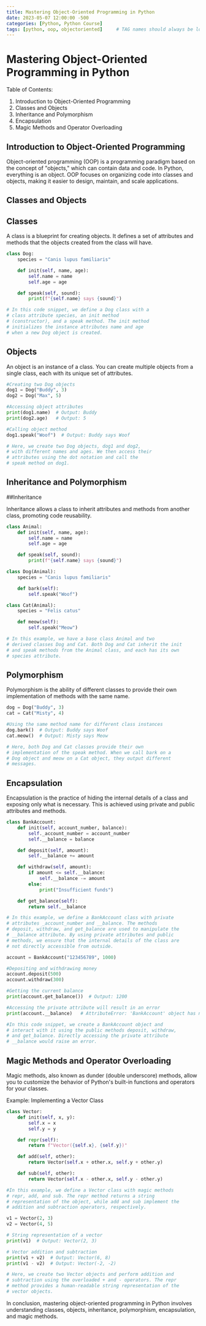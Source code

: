 ```yaml
---
title: Mastering Object-Oriented Programming in Python
date: 2023-05-07 12:00:00 -500
categories: [Python, Python Course]
tags: [python, oop, objectoriented]     # TAG names should always be lowercase
---
```


# Mastering Object-Oriented Programming in Python

Table of Contents:

1. Introduction to Object-Oriented Programming
2. Classes and Objects
3. Inheritance and Polymorphism
4. Encapsulation
5. Magic Methods and Operator Overloading

## Introduction to Object-Oriented Programming

Object-oriented programming (OOP) is a programming paradigm based on the concept of "objects," which can contain data and code. In Python, everything is an object. OOP focuses on organizing code into classes and objects, making it easier to design, maintain, and scale applications.

## Classes and Objects

## Classes

A class is a blueprint for creating objects. It defines a set of attributes and methods that the objects created from the class will have.
```python
class Dog:
    species = "Canis lupus familiaris"

    def init(self, name, age):
        self.name = name
        self.age = age

    def speak(self, sound):
        print(f"{self.name} says {sound}")

# In this code snippet, we define a Dog class with a 
# class attribute species, an init method 
# (constructor), and a speak method. The init method 
# initializes the instance attributes name and age 
# when a new Dog object is created.
```
## Objects

An object is an instance of a class. You can create multiple objects from a single class, each with its unique set of attributes.
```python
#Creating two Dog objects
dog1 = Dog("Buddy", 3)
dog2 = Dog("Max", 5)

#Accessing object attributes
print(dog1.name)  # Output: Buddy
print(dog2.age)   # Output: 5

#Calling object method
dog1.speak("Woof")  # Output: Buddy says Woof

# Here, we create two Dog objects, dog1 and dog2, 
# with different names and ages. We then access their 
# attributes using the dot notation and call the 
# speak method on dog1.
```
## Inheritance and Polymorphism

##Inheritance

Inheritance allows a class to inherit attributes and methods from another class, promoting code reusability.
```python
class Animal:
    def init(self, name, age):
        self.name = name
        self.age = age

    def speak(self, sound):
        print(f"{self.name} says {sound}")

class Dog(Animal):
    species = "Canis lupus familiaris"

    def bark(self):
        self.speak("Woof")

class Cat(Animal):
    species = "Felis catus"

    def meow(self):
        self.speak("Meow")

# In this example, we have a base class Animal and two 
# derived classes Dog and Cat. Both Dog and Cat inherit the init 
# and speak methods from the Animal class, and each has its own 
# species attribute.
```
## Polymorphism

Polymorphism is the ability of different classes to provide their own implementation of methods with the same name.
```python
dog = Dog("Buddy", 3)
cat = Cat("Misty", 4)

#Using the same method name for different class instances
dog.bark()  # Output: Buddy says Woof
cat.meow()  # Output: Misty says Meow

# Here, both Dog and Cat classes provide their own 
# implementation of the speak method. When we call bark on a 
# Dog object and meow on a Cat object, they output different 
# messages.
```
## Encapsulation

Encapsulation is the practice of hiding the internal details of a class and exposing only what is necessary. This is achieved using private and public attributes and methods.
```python
class BankAccount:
    def init(self, account_number, balance):
        self._account_number = account_number
        self.__balance = balance

    def deposit(self, amount):
        self.__balance += amount

    def withdraw(self, amount):
        if amount <= self.__balance:
            self.__balance -= amount
        else:
            print("Insufficient funds")

    def get_balance(self):
        return self.__balance

# In this example, we define a BankAccount class with private 
# attributes _account_number and __balance. The methods 
# deposit, withdraw, and get_balance are used to manipulate the 
# __balance attribute. By using private attributes and public 
# methods, we ensure that the internal details of the class are 
# not directly accessible from outside.
```
```python
account = BankAccount("123456789", 1000)

#Depositing and withdrawing money
account.deposit(500)
account.withdraw(300)

#Getting the current balance
print(account.get_balance())  # Output: 1200

#Accessing the private attribute will result in an error
print(account.__balance)   # AttributeError: 'BankAccount' object has no attribute '__balance'

#In this code snippet, we create a BankAccount object and 
# interact with it using the public methods deposit, withdraw, 
# and get_balance. Directly accessing the private attribute 
# __balance would raise an error.
```
## Magic Methods and Operator Overloading

Magic methods, also known as dunder (double underscore) methods, allow you to customize the behavior of Python's built-in functions and operators for your classes.

Example: Implementing a Vector Class
```python
class Vector:
    def init(self, x, y):
        self.x = x
        self.y = y

    def repr(self):
        return f"Vector({self.x}, {self.y})"

    def add(self, other):
        return Vector(self.x + other.x, self.y + other.y)

    def sub(self, other):
        return Vector(self.x - other.x, self.y - other.y)

#In this example, we define a Vector class with magic methods 
# repr, add, and sub. The repr method returns a string 
# representation of the object, while add and sub implement the 
# addition and subtraction operators, respectively.
```
```python
v1 = Vector(2, 3)
v2 = Vector(4, 5)

# String representation of a vector
print(v1)  # Output: Vector(2, 3)

# Vector addition and subtraction
print(v1 + v2)  # Output: Vector(6, 8)
print(v1 - v2)  # Output: Vector(-2, -2)

# Here, we create two Vector objects and perform addition and 
# subtraction using the overloaded + and - operators. The repr 
# method provides a human-readable string representation of the 
# vector objects.
```
In conclusion, mastering object-oriented programming in Python involves understanding classes, objects, inheritance, polymorphism, encapsulation, and magic methods.
